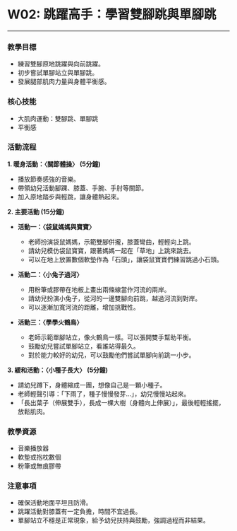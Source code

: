 # W02: 跳躍高手：學習雙腳跳與單腳跳

---

### **教學目標**
*   練習雙腳原地跳躍與向前跳躍。
*   初步嘗試單腳站立與單腳跳。
*   發展腿部肌肉力量與身體平衡感。

### **核心技能**
*   大肌肉運動：雙腳跳、單腳跳
*   平衡感

### **活動流程**

**1. 暖身活動：〈關節體操〉 (5分鐘)**
*   播放節奏感強的音樂。
*   帶領幼兒活動腳踝、膝蓋、手腕、手肘等關節。
*   加入原地踏步與輕跳，讓身體熱起來。

**2. 主要活動 (15分鐘)**

*   **活動一：〈袋鼠媽媽與寶寶〉**
    *   老師扮演袋鼠媽媽，示範雙腳併攏，膝蓋彎曲，輕輕向上跳。
    *   請幼兒模仿袋鼠寶寶，跟著媽媽一起在「草地」上跳來跳去。
    *   可以在地上放置數個軟墊作為「石頭」，讓袋鼠寶寶們練習跳過小石頭。

*   **活動二：〈小兔子過河〉**
    *   用粉筆或膠帶在地板上畫出兩條線當作河流的兩岸。
    *   請幼兒扮演小兔子，從河的一邊雙腳向前跳，越過河流到對岸。
    *   可以逐漸加寬河流的距離，增加挑戰性。

*   **活動三：〈學學火鶴鳥〉**
    *   老師示範單腳站立，像火鶴鳥一樣。可以張開雙手幫助平衡。
    *   鼓勵幼兒嘗試單腳站立，看誰站得最久。
    *   對於能力較好的幼兒，可以鼓勵他們嘗試單腳向前跳一小步。

**3. 緩和活動：〈小種子長大〉 (5分鐘)**
*   請幼兒蹲下，身體縮成一團，想像自己是一顆小種子。
*   老師輕聲引導：「下雨了，種子慢慢發芽...」，幼兒慢慢站起來。
*   「長出葉子（伸展雙手），長成一棵大樹（身體向上伸展）」，最後輕輕搖擺，放鬆肌肉。

### **教學資源**
*   音樂播放器
*   軟墊或抱枕數個
*   粉筆或無痕膠帶

### **注意事項**
*   確保活動地面平坦且防滑。
*   跳躍活動對膝蓋有一定負擔，時間不宜過長。
*   單腳站立不穩是正常現象，給予幼兒扶持與鼓勵，強調過程而非結果。